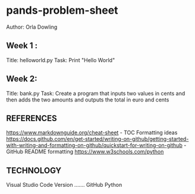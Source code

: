 # pands-problem-sheet
Author: Orla Dowling

## Week 1 : 
Title: helloworld.py
Task: Print "Hello World"
## Week 2:
Title: bank.py
Task: Create a program that inputs two values in cents and then adds the two amounts and outputs the total in euro and cents 





## REFERENCES
https://www.markdownguide.org/cheat-sheet - TOC Formatting ideas
https://docs.github.com/en/get-started/writing-on-github/getting-started-with-writing-and-formatting-on-github/quickstart-for-writing-on-github - GitHub README formatting
https://www.w3schools.com/python

## TECHNOLOGY
Visual Studio Code Version .......
GitHub
Python



